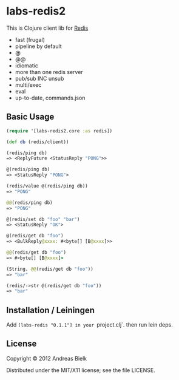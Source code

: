 # labs-redis2

This is Clojure client lib for [Redis](https://github.com/antirez/redis)

- fast (frugal)
- pipeline by default
- @
- @@
- idiomatic
- more than one redis server
- pub/sub INC unsub
- multi/exec
- eval
- up-to-date, commands.json

## Basic Usage

```clojure
(require '[labs-redis2.core :as redis])

(def db (redis/client))

(redis/ping db)
=> <ReplyFuture <StatusReply "PONG">>

@(redis/ping db)
=> <StatusReply "PONG">

(redis/value @(redis/ping db))
=> "PONG"

@@(redis/ping db)
=> "PONG"

@(redis/set db "foo" "bar")
=> <StatusReply "OK">

@(redis/get db "foo")
=> <BulkReply@xxxx: #<byte[] [B@xxxx]>>

@@(redis/get db "foo")
=> #<byte[] [B@xxxx]>

(String. @@(redis/get db "foo"))
=> "bar"

(redis/->str @(redis/get db "foo"))
=> "bar"
```

## Installation / Leiningen

Add `[labs-redis "0.1.1"] in your `project.clj`.
then run lein deps.


## License

Copyright © 2012 Andreas Bielk

Distributed under the MIT/X11 license; see the file LICENSE.